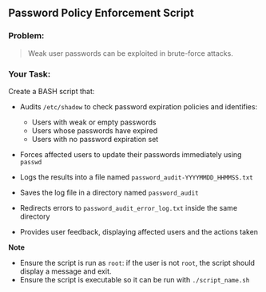 ## Password Policy Enforcement Script

### Problem:

> Weak user passwords can be exploited in brute-force attacks.

### Your Task:

Create a BASH script that:

- Audits `/etc/shadow` to check password expiration policies and identifies:

  - Users with weak or empty passwords
  - Users whose passwords have expired
  - Users with no password expiration set

- Forces affected users to update their passwords immediately using `passwd`
- Logs the results into a file named `password_audit-YYYYMMDD_HHMMSS.txt`
- Saves the log file in a directory named `password_audit`
- Redirects errors to `password_audit_error_log.txt` inside the same directory
- Provides user feedback, displaying affected users and the actions taken

**Note**

- Ensure the script is run as `root`: if the user is not `root`, the script should display a message and exit.
- Ensure the script is executable so it can be run with `./script_name.sh`
